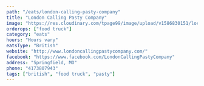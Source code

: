 ```yaml
---
path: "/eats/london-calling-pasty-company"
title: "London Calling Pasty Company"
image: "https://res.cloudinary.com/tpage99/image/upload/v1586830151/local417eats/local417eatslogo.png"
orderops: ["food truck"]
category: "eats"
hours: "Hours vary"
eatsType: "British"
website: "http://www.londoncallingpastycompany.com/"
facebook: "https://www.facebook.com/LondonCallingPastyCompany"
address: "Springfield, MO"
phone: "4173807943"
tags: ["british", "food truck", "pasty"]
---
```

